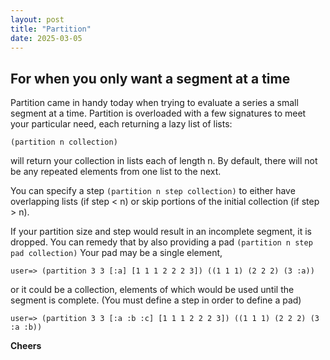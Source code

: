 ```yaml
---
layout: post
title: "Partition"
date: 2025-03-05
---
```

## For when you only want a segment at a time

Partition came in handy today when trying to evaluate a series 
a small segment at a time. Partition is overloaded with a few 
signatures to meet your particular need, each returning a lazy 
list of lists: 

`(partition n collection)`
 
will return your collection in lists each of length n. By default, 
there will not be any repeated elements from one list to the next.

You can specify a step `(partition n step collection)` to either 
have overlapping lists (if step < n) or skip portions of the initial 
collection (if step > n).

If your partition size and step would result in an incomplete segment, 
it is dropped. You can remedy that by also providing a pad 
`(partition n step pad collection)` Your pad may be a single element,

`user=> (partition 3 3 [:a] [1 1 1 2 2 2 3])
((1 1 1) (2 2 2) (3 :a))`

or it could be a collection, elements of which would be used until 
the segment is complete. (You must define a step in order to define a pad)

`user=> (partition 3 3 [:a :b :c] [1 1 1 2 2 2 3])
((1 1 1) (2 2 2) (3 :a :b))`


**Cheers**